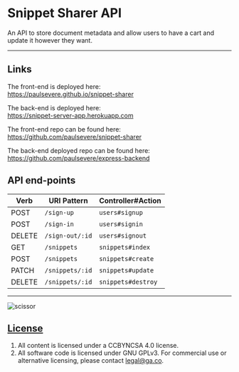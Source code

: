 # Snippet Sharer API

An API to store document metadata and allow users to have a cart and update it however they want.

---

## Links

The front-end is deployed here:<br>
https://paulsevere.github.io/snippet-sharer

The back-end is deployed here:<br>
https://snippet-server-app.herokuapp.com

The front-end repo can be found here:<br>
https://github.com/paulsevere/snippet-sharer

The back-end deployed repo can be found here:<br>
https://github.com/paulsevere/express-backend

## API end-points

| Verb   | URI Pattern            | Controller#Action |
|--------|------------------------|-------------------|
| POST   | `/sign-up`             | `users#signup`    |
| POST   | `/sign-in`             | `users#signin`    |
| DELETE | `/sign-out/:id`        | `users#signout`   |
| GET    | `/snippets`               | `snippets#index`     |
| POST   | `/snippets`               | `snippets#create`     |
| PATCH  | `/snippets/:id`           | `snippets#update`     |
| DELETE | `/snippets/:id`           | `snippets#destroy`   |

---
![scissor](http://cliparting.com/wp-content/uploads/2016/07/Scissors-clip-art-free-clipart-images.gif)
## [License](LICENSE)

1.  All content is licensed under a CC­BY­NC­SA 4.0 license.
1.  All software code is licensed under GNU GPLv3. For commercial use or
    alternative licensing, please contact legal@ga.co.
